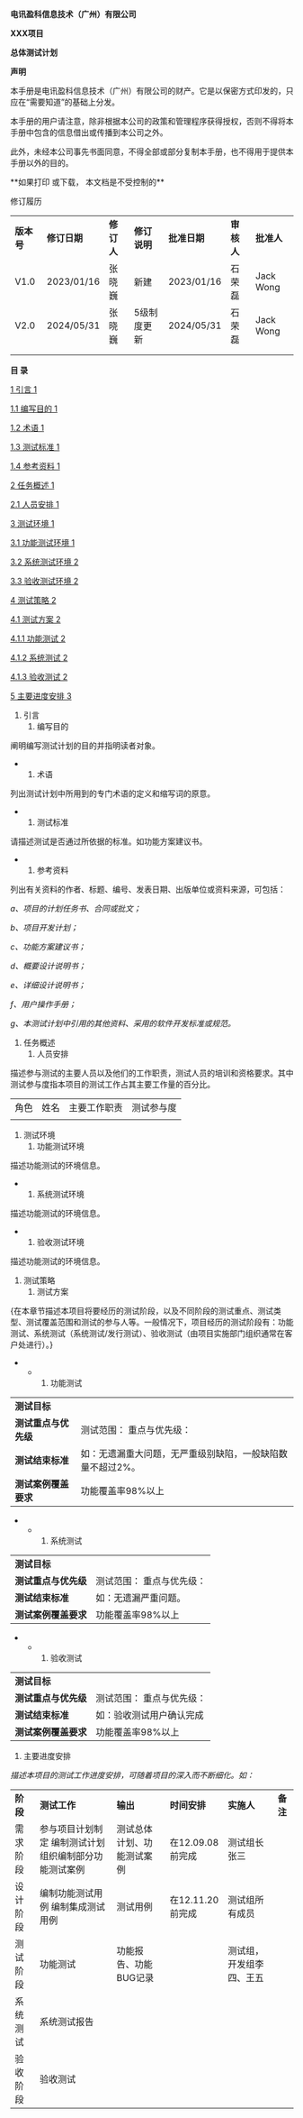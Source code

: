 **电讯盈科信息技术（广州）有限公司**

**XXX项目**

**总体测试计划**

**声明**

本手册是电讯盈科信息技术（广州）有限公司的财产。它是以保密方式印发的，只应在“需要知道”的基础上分发。

本手册的用户请注意，除非根据本公司的政策和管理程序获得授权，否则不得将本手册中包含的信息借出或传播到本公司之外。

此外，未经本公司事先书面同意，不得全部或部分复制本手册，也不得用于提供本手册以外的目的。

\*\*如果打印 或下载， 本文档是不受控制的\*\*

修订履历

|  |  |  |  |  |  |  |
| --- | --- | --- | --- | --- | --- | --- |
| **版本号** | **修订日期** | **修订人** | **修订说明** | **批准日期** | **审核人** | **批准人** |
| V1.0 | 2023/01/16 | 张晓巍 | 新建 | 2023/01/16 | 石荣磊 | Jack Wong |
| V2.0 | 2024/05/31 | 张晓巍 | 5级制度更新 | 2024/05/31 | 石荣磊 | Jack Wong |
|  |  |  |  |  |  |  |
|  |  |  |  |  |  |  |

**目 录**

[1 引言 1](#_Toc137846742)

[1.1 编写目的 1](#_Toc137846743)

[1.2 术语 1](#_Toc137846744)

[1.3 测试标准 1](#_Toc137846745)

[1.4 参考资料 1](#_Toc137846746)

[2 任务概述 1](#_Toc137846747)

[2.1 人员安排 1](#_Toc137846748)

[3 测试环境 1](#_Toc137846749)

[3.1 功能测试环境 1](#_Toc137846750)

[3.2 系统测试环境 2](#_Toc137846751)

[3.3 验收测试环境 2](#_Toc137846752)

[4 测试策略 2](#_Toc137846753)

[4.1 测试方案 2](#_Toc137846754)

[4.1.1 功能测试 2](#_Toc137846755)

[4.1.2 系统测试 2](#_Toc137846756)

[4.1.3 验收测试 2](#_Toc137846757)

[5 主要进度安排 3](#_Toc137846758)

1. 引言
   1. 编写目的

阐明编写测试计划的目的并指明读者对象。

* 1. 术语

列出测试计划中所用到的专门术语的定义和缩写词的原意。

* 1. 测试标准

请描述测试是否通过所依据的标准。如功能方案建议书。

* 1. 参考资料

列出有关资料的作者、标题、编号、发表日期、出版单位或资料来源，可包括：

*a、项目的计划任务书、合同或批文；*

*b、项目开发计划；*

*c、功能方案建议书；*

*d、概要设计说明书；*

*e、详细设计说明书；*

*f、用户操作手册；*

*g、本测试计划中引用的其他资料、采用的软件开发标准或规范。*

1. 任务概述
   1. 人员安排

描述参与测试的主要人员以及他们的工作职责，测试人员的培训和资格要求。其中测试参与度指本项目的测试工作占其主要工作量的百分比。

|  |  |  |  |
| --- | --- | --- | --- |
| 角色 | 姓名 | 主要工作职责 | 测试参与度 |
|  |  |  |  |

1. 测试环境
   1. 功能测试环境

描述功能测试的环境信息。

* 1. 系统测试环境

描述功能测试的环境信息。

* 1. 验收测试环境

描述功能测试的环境信息。

1. 测试策略
   1. 测试方案

{在本章节描述本项目将要经历的测试阶段，以及不同阶段的测试重点、测试类型、测试覆盖范围和测试的参与人等。一般情况下，项目经历的测试阶段有：功能测试、系统测试（系统测试/发行测试）、验收测试（由项目实施部门组织通常在客户处进行）。}

* + 1. 功能测试

|  |  |
| --- | --- |
| **测试目标** |  |
| **测试重点与优先级** | 测试范围：  重点与优先级： |
| **测试结束标准** | 如：无遗漏重大问题，无严重级别缺陷，一般缺陷数量不超过2%。 |
| **测试案例覆盖要求** | 功能覆盖率98%以上 |

* + 1. 系统测试

|  |  |
| --- | --- |
| **测试目标** |  |
| **测试重点与优先级** | 测试范围：  重点与优先级： |
| **测试结束标准** | 如：无遗漏严重问题。 |
| **测试案例覆盖要求** | 功能覆盖率98%以上 |

* + 1. 验收测试

|  |  |
| --- | --- |
| **测试目标** |  |
| **测试重点与优先级** | 测试范围：  重点与优先级： |
| **测试结束标准** | 如：验收测试用户确认完成 |
| **测试案例覆盖要求** | 功能覆盖率98%以上 |

1. 主要进度安排

*描述本项目的测试工作进度安排，可随着项目的深入而不断细化。如：*

|  |  |  |  |  |  |
| --- | --- | --- | --- | --- | --- |
| **阶段** | **测试工作** | **输出** | **时间安排** | **实施人** | **备注** |
| 需求阶段 | 参与项目计划制定  编制测试计划  组织编制部分功能测试案例 | 测试总体计划、功能测试案例 | 在12.09.08前完成 | 测试组长张三 |  |
| 设计阶段 | 编制功能测试用例  编制集成测试用例 | 测试用例 | 在12.11.20前完成 | 测试组所有成员 |  |
| 测试阶段 | 功能测试 | 功能报告、功能BUG记录 |  | 测试组，开发组李四、王五 |  |
| 系统测试 | 系统测试报告 |  |  |  |
| 验收阶段 | 验收测试 |  |  |  |  |